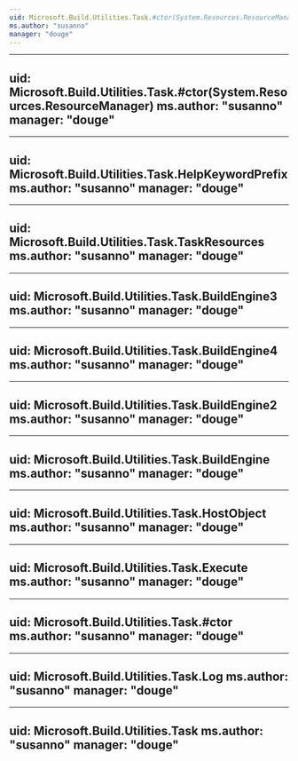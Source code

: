 ```yaml
---
uid: Microsoft.Build.Utilities.Task.#ctor(System.Resources.ResourceManager,System.String)
ms.author: "susanno"
manager: "douge"
---
```


---
uid: Microsoft.Build.Utilities.Task.#ctor(System.Resources.ResourceManager)
ms.author: "susanno"
manager: "douge"
---

---
uid: Microsoft.Build.Utilities.Task.HelpKeywordPrefix
ms.author: "susanno"
manager: "douge"
---

---
uid: Microsoft.Build.Utilities.Task.TaskResources
ms.author: "susanno"
manager: "douge"
---

---
uid: Microsoft.Build.Utilities.Task.BuildEngine3
ms.author: "susanno"
manager: "douge"
---

---
uid: Microsoft.Build.Utilities.Task.BuildEngine4
ms.author: "susanno"
manager: "douge"
---

---
uid: Microsoft.Build.Utilities.Task.BuildEngine2
ms.author: "susanno"
manager: "douge"
---

---
uid: Microsoft.Build.Utilities.Task.BuildEngine
ms.author: "susanno"
manager: "douge"
---

---
uid: Microsoft.Build.Utilities.Task.HostObject
ms.author: "susanno"
manager: "douge"
---

---
uid: Microsoft.Build.Utilities.Task.Execute
ms.author: "susanno"
manager: "douge"
---

---
uid: Microsoft.Build.Utilities.Task.#ctor
ms.author: "susanno"
manager: "douge"
---

---
uid: Microsoft.Build.Utilities.Task.Log
ms.author: "susanno"
manager: "douge"
---

---
uid: Microsoft.Build.Utilities.Task
ms.author: "susanno"
manager: "douge"
---
